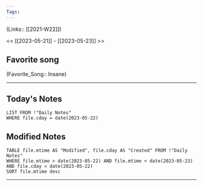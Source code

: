 ```yaml
---
Tags:
---
```

(Links:: [[2021-W22]])

<< [[2023-05-21]] - [[2023-05-23]] >>
## Favorite song
(Favorite_Song:: Insane)

___
## Today's Notes
```dataview
LIST FROM !"Daily Notes"
WHERE file.cday = date(2023-05-22)
```
## Modified Notes
```dataview
TABLE file.mtime AS "Modified", file.cday AS "Created" FROM !"Daily Notes" 
WHERE file.mtime > date(2023-05-22) AND file.mtime < date(2023-05-23) AND file.cday < date(2023-05-22)
SORT file.mtime desc
```
___
